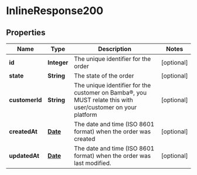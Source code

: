 

# InlineResponse200

## Properties

Name | Type | Description | Notes
------------ | ------------- | ------------- | -------------
**id** | **Integer** | The unique identifier for the order |  [optional]
**state** | **String** | The state of the order |  [optional]
**customerId** | **String** | The unique identifier for the customer on Bamba®, you MUST relate this with user/customer on your platform |  [optional]
**createdAt** | [**Date**](Date.md) | The date and time (ISO 8601 format) when the order was created |  [optional]
**updatedAt** | [**Date**](Date.md) | The date and time (ISO 8601 format) when the order was last modified. |  [optional]




